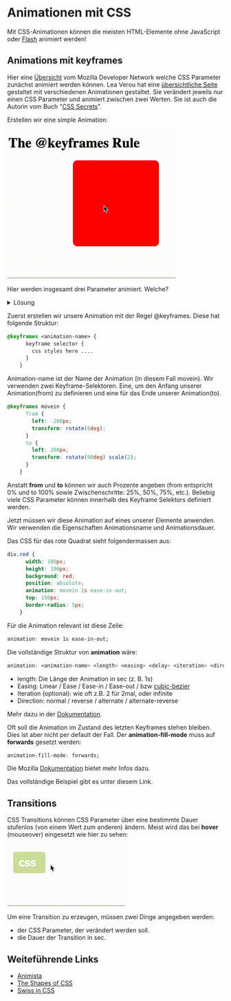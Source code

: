 # Animationen mit CSS

Mit CSS-Animationen können die meisten HTML-Elemente ohne JavaScript oder [Flash](https://www.youtube.com/watch?v=oHg5SJYRHA0) animiert werden!

## Animations mit keyframes

Hier eine [Übersicht](https://developer.mozilla.org/en-US/docs/Web/CSS/CSS_animated_properties) vom Mozilla Developer Network welche CSS Parameter zunächst animiert werden können. Lea Verou hat eine [übersichtliche Seite](http://leaverou.github.io/animatable/) gestaltet mit verschiedenen Animationen gestaltet. Sie verändert jeweils nur einen CSS Parameter und animiert zwischen zwei Werten. Sie ist auch die Autorin vom Buch "[CSS Secrets](https://www.amazon.com/CSS-Secrets-Lea-Verou/dp/1449372635?tag=leaverou-20)".

Erstellen wir eine simple Animation:

![Keyframes](img/keyframes.gif)

Hier werden insgesamt drei Parameter animiert. Welche? 
<details>
<summary>Lösung</summary>
<p>

```css
transform: rotate(90deg) scale(2);
left: 200px;
```

</p>
</details> 

Zuerst erstellen wir unsere Animation mit der Regel @keyframes. Diese hat folgende Struktur:

```css
@keyframes <animation-name> {
      keyframe selector {
        css styles here ....
      }
    }
```

Animation-name ist der Name der Animation (in diesem Fall movein).
Wir verwenden zwei Keyframe-Selektoren. Eine, um den Anfang unserer Animation(from) zu definieren und eine für das Ende unserer Animation(to).

```css
@keyframes movein {
      from {
        left: -200px;
        transform: rotate(0deg);
      }
      to {
        left: 200px;
        transform: rotate(90deg) scale(2);
      }
    }
```

Anstatt __from__ und __to__ können wir auch Prozente angeben (from entspricht 0% und to 100% sowie Zwischenschritte: 25%, 50%, 75%, etc.). Beliebig viele CSS Parameter können innerhalb des Keyframe Selektors definiert werden.

Jetzt müssen wir diese Animation auf eines unserer Elemente anwenden. Wir verwenden die Eigenschaften Animationsname und Animationsdauer. 

Das CSS für das rote Quadrat sieht folgendermassen aus:

```css
div.red {
      width: 100px;
      height: 100px;
      background: red;
      position: absolute;
      animation: movein 1s ease-in-out;
      top: 150px;
      border-radius: 5px;
    }
```

Für die Animation relevant ist diese Zeile:

```css
animation: movein 1s ease-in-out;
```

Die vollständige Struktur von __animation__ wäre:

```css
animation: <animation-name> <length> <easing> <delay> <iteration> <direction>;
```

  - length: Die Länge der Animation in sec (z. B. 1s)
  - Easing: Linear / Ease / Ease-in / Ease-out / bzw [cubic-bezier](http://cubic-bezier.com)
  - Iteration (optional): wie oft z.B. 2 für 2mal, oder infinite
  - Direction: normal / reverse / alternate / alternate-reverse

Mehr dazu in der [Dokumentation](https://developer.mozilla.org/en-US/docs/Web/CSS/animation).

Oft soll die Animation im Zustand des letzten Keyframes stehen bleiben. Dies ist aber nicht per default der Fall. Der __animation-fill-mode__ muss auf __forwards__ gesetzt werden:

```css
animation-fill-mode: forwards;
```

Die Mozilla [Dokumentation](https://developer.mozilla.org/en-US/docs/Web/CSS/animation-fill-mode) bietet mehr Infos dazu.

Das vollständige Beispiel gibt es unter diesem Link.

## Transitions

CSS Transitions können CSS Parameter über eine bestimmte Dauer stufenlos (von einem Wert zum anderen) ändern. Meist wird das bei __hover__ (mouseover) eingesetzt wie hier zu sehen: 

![Transitions](img/hover.gif)

Um eine Transition zu erzeugen, müssen zwei Dinge angegeben werden:

  - der CSS Parameter, der verändert werden soll.
  - die Dauer der Transition in sec.


## Weiteführende Links

  - [Animista](http://animista.net/play/)
  - [The Shapes of CSS](https://css-tricks.com/the-shapes-of-css/)
  - [Swiss in CSS](https://swissincss.com)